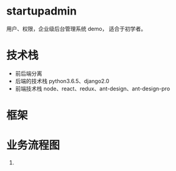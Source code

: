 # startupadmin
用户、权限，企业级后台管理系统 demo， 适合于初学者。 

# 技术栈
* 前后端分离
* 后端的技术栈 python3.6.5、django2.0
* 前端技术栈 node、react、redux、ant-design、ant-design-pro 

# 框架

# 业务流程图

1. 
